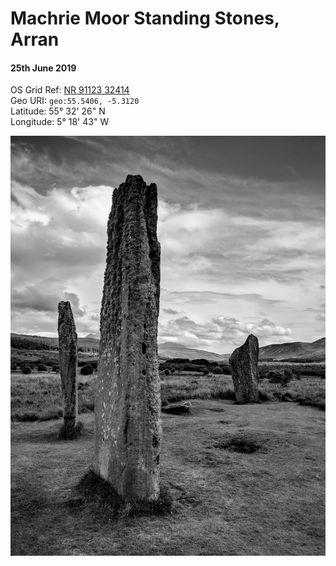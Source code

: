 <!--- -image_format jpeg_high -->
# Machrie Moor Standing Stones, Arran  
#### 25th June 2019  
OS Grid Ref: [NR 91123 32414](https://osmaps.ordnancesurvey.co.uk/55.5406,-5.31207,16.514429092407227/pin/)  
Geo URI: `geo:55.5406, -5.3120`  
Latitude: 55° 32' 26" N  
Longitude: 5° 18' 43" W  

![Machrie Moor](machrie1.jpeg)
